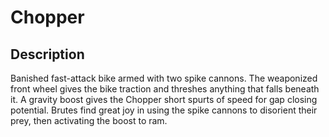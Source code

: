 # Chopper

## Description

Banished fast-attack bike armed with two spike cannons. The weaponized front wheel gives the bike traction and threshes anything that falls beneath it. A gravity boost gives the Chopper short spurts of speed for gap closing potential. Brutes find great joy in using the spike cannons to disorient their prey, then activating the boost to ram.
